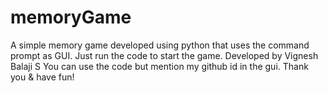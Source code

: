 # memoryGame
A simple memory game developed using python that uses the command prompt as GUI.
Just run the code to start the game.
Developed by Vignesh Balaji S
You can use the code but mention my github id in the gui.
Thank you & have fun!
